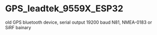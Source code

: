 # GPS_leadtek_9559X_ESP32
old GPS bluetooth device, serial output 19200 baud N81, NMEA-0183 or SiRF bainary
